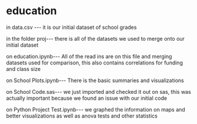 # education

in data.csv ---
    it is our initial dataset of school grades

in the folder proj--- 
    there is all of the datasets we used to merge onto our initial dataset

on education.ipynb---
    All of the read ins are on this file and merging datasets used for comparison,
     this also contains correlations for funding and class size
     
on School Plots.ipynb---
    There is the basic summaries and visualizations
   
on School Code.sas---
    we just imported and checked it out on sas, this was actually important because we found an issue with our initial code
    
on Python Project Test.ipynb---
    we graphed the information on maps and better visualizations as well as anova tests and other statistics
    
